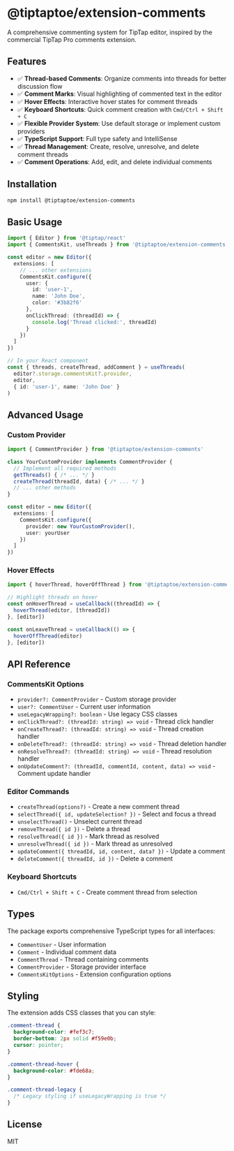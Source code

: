 # @tiptaptoe/extension-comments

A comprehensive commenting system for TipTap editor, inspired by the commercial TipTap Pro comments extension.

## Features

- ✅ **Thread-based Comments**: Organize comments into threads for better discussion flow
- ✅ **Comment Marks**: Visual highlighting of commented text in the editor
- ✅ **Hover Effects**: Interactive hover states for comment threads
- ✅ **Keyboard Shortcuts**: Quick comment creation with `Cmd/Ctrl + Shift + C`
- ✅ **Flexible Provider System**: Use default storage or implement custom providers
- ✅ **TypeScript Support**: Full type safety and IntelliSense
- ✅ **Thread Management**: Create, resolve, unresolve, and delete comment threads
- ✅ **Comment Operations**: Add, edit, and delete individual comments

## Installation

```bash
npm install @tiptaptoe/extension-comments
```

## Basic Usage

```typescript
import { Editor } from '@tiptap/react'
import { CommentsKit, useThreads } from '@tiptaptoe/extension-comments'

const editor = new Editor({
  extensions: [
    // ... other extensions
    CommentsKit.configure({
      user: {
        id: 'user-1',
        name: 'John Doe',
        color: '#3b82f6'
      },
      onClickThread: (threadId) => {
        console.log('Thread clicked:', threadId)
      }
    })
  ]
})

// In your React component
const { threads, createThread, addComment } = useThreads(
  editor?.storage.commentsKit?.provider,
  editor,
  { id: 'user-1', name: 'John Doe' }
)
```

## Advanced Usage

### Custom Provider

```typescript
import { CommentProvider } from '@tiptaptoe/extension-comments'

class YourCustomProvider implements CommentProvider {
  // Implement all required methods
  getThreads() { /* ... */ }
  createThread(threadId, data) { /* ... */ }
  // ... other methods
}

const editor = new Editor({
  extensions: [
    CommentsKit.configure({
      provider: new YourCustomProvider(),
      user: yourUser
    })
  ]
})
```

### Hover Effects

```typescript
import { hoverThread, hoverOffThread } from '@tiptaptoe/extension-comments'

// Highlight threads on hover
const onHoverThread = useCallback((threadId) => {
  hoverThread(editor, [threadId])
}, [editor])

const onLeaveThread = useCallback(() => {
  hoverOffThread(editor)
}, [editor])
```

## API Reference

### CommentsKit Options

- `provider?: CommentProvider` - Custom storage provider
- `user?: CommentUser` - Current user information
- `useLegacyWrapping?: boolean` - Use legacy CSS classes
- `onClickThread?: (threadId: string) => void` - Thread click handler
- `onCreateThread?: (threadId: string) => void` - Thread creation handler
- `onDeleteThread?: (threadId: string) => void` - Thread deletion handler
- `onResolveThread?: (threadId: string) => void` - Thread resolution handler
- `onUpdateComment?: (threadId, commentId, content, data) => void` - Comment update handler

### Editor Commands

- `createThread(options?)` - Create a new comment thread
- `selectThread({ id, updateSelection? })` - Select and focus a thread
- `unselectThread()` - Unselect current thread
- `removeThread({ id })` - Delete a thread
- `resolveThread({ id })` - Mark thread as resolved
- `unresolveThread({ id })` - Mark thread as unresolved
- `updateComment({ threadId, id, content, data? })` - Update a comment
- `deleteComment({ threadId, id })` - Delete a comment

### Keyboard Shortcuts

- `Cmd/Ctrl + Shift + C` - Create comment thread from selection

## Types

The package exports comprehensive TypeScript types for all interfaces:

- `CommentUser` - User information
- `Comment` - Individual comment data
- `CommentThread` - Thread containing comments
- `CommentProvider` - Storage provider interface
- `CommentsKitOptions` - Extension configuration options

## Styling

The extension adds CSS classes that you can style:

```css
.comment-thread {
  background-color: #fef3c7;
  border-bottom: 2px solid #f59e0b;
  cursor: pointer;
}

.comment-thread-hover {
  background-color: #fde68a;
}

.comment-thread-legacy {
  /* Legacy styling if useLegacyWrapping is true */
}
```

## License

MIT